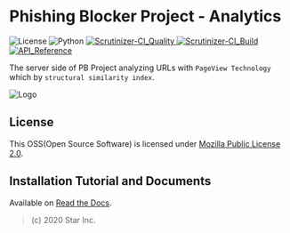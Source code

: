 # Phishing Blocker Project - Analytics

![License](https://img.shields.io/badge/license-MPL--2.0-FF6600.svg) ![Python](https://img.shields.io/badge/python-3.7-0066FF.svg) [![Scrutinizer-CI_Quality](https://scrutinizer-ci.com/g/star-inc/pbp-analytics/badges/quality-score.png?b=master) ![Scrutinizer-CI_Build](https://scrutinizer-ci.com/g/star-inc/pbp-analytics/badges/build.png?b=master)](https://scrutinizer-ci.com/g/star-inc/pbp-analytics/) [![API_Reference](https://readthedocs.org/projects/pbp-analytics/badge/?version=latest)](https://pbp-analytics.rtfd.io)

The server side of PB Project analyzing URLs with `PageView Technology` which by `structural similarity index`.

![Logo](https://raw.githubusercontent.com/star-inc/pbp-analytics/master/logo.svg)

## License

This OSS(Open Source Software) is licensed under [Mozilla Public License 2.0](https://github.com/star-inc/pbp-analytics/blob/master/LICENSE.md).

## Installation Tutorial and Documents

Available on [Read the Docs](https://pbp-analytics.rtfd.io).

> (c) 2020 Star Inc.
